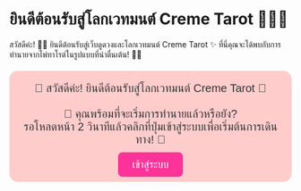 # ยินดีต้อนรับสู่โลกเวทมนต์ Creme Tarot 🧙‍♀️✨

สวัสดีค่ะ! 🌸🌟 ยินดีต้อนรับสู่เว็บดูดวงและโลกเวทมนต์ Creme Tarot ✨ ที่นี่คุณจะได้พบกับการทำนายจากไพ่ทาโรต์ในรูปแบบที่น่าตื่นเต้น! 💖💫

<div style="text-align: center; background-color: #FFCCCC; border-radius: 15px; padding: 20px; margin-top: 20px; font-family: 'Sarabun', sans-serif; color: #333; font-size: 20px;">
    🌟 สวัสดีค่ะ! ยินดีต้อนรับสู่โลกเวทมนต์ Creme Tarot 🌟<br><br>
    🎴 คุณพร้อมที่จะเริ่มการทำนายแล้วหรือยัง? <br>
    รอโหลดหน้า 2 วินาทีแล้วคลิกที่ปุ่มเข้าสู่ระบบเพื่อเริ่มต้นการเดินทาง! 🧭<br><br>
    <a href="login.html" style="background-color: #FF3399; color: white; padding: 12px 25px; text-decoration: none; border-radius: 8px; font-size: 18px;">เข้าสู่ระบบ</a>
</div>

<script>
    // ตรวจสอบสถานะการเข้าสู่ระบบ
    if (localStorage.getItem("loggedIn") || sessionStorage.getItem("loggedIn")) {
        // ถ้าเข้าสู่ระบบแล้ว ให้ไปที่หน้า home/index.html
        setTimeout(function() {
            window.location.href = 'home/index.html';
        }, 2000); // รอ 2 วินาที
    } else {
        // ถ้ายังไม่ได้เข้าสู่ระบบ ให้ไปที่หน้า home/login.html
        setTimeout(function() {
            window.location.href = 'home/login.html';
        }, 2000); // รอ 2 วินาที
    }
</script>
